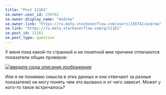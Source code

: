 ```yaml
---
title: "Post 11161"
se.owner.user_id: 238742
se.owner.display_name: "Andrew"
se.owner.link: "https://ru.meta.stackoverflow.com/users/238742/andrew"
se.link: "https://ru.meta.stackoverflow.com/q/11161"
se.post_id: 11161
se.post_type: question
---
```

<p>У меня пока какой-то странной и не понятной мне причине отличаются показатели общих проверок:</p>
<p><a href="https://i.stack.imgur.com/ZlwyN.png" rel="nofollow noreferrer"><img src="https://i.stack.imgur.com/ZlwyN.png" alt="введите сюда описание изображения" /></a></p>
<p>Или я не понимаю смысла в этих данных и они отвечают за разные показатели) не могу понять чем это вызвано и от чего зависит. Может у кого-то такое встречалось?</p>
